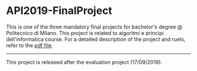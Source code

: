 # API2019-FinalProject

This is one of the three mandatory final projects for bachelor's degree @ Politecnico di Milano.
This project is related to algoritmi e principi dell'informatica course.
For a detailed description of the project and ruels, refer to the [pdf file](https://github.com/Vogs27/API2019-FinalProject/blob/master/ProvaFinale2019.pdf).

___
This project is released after the evaluation project (17/09/2019).
